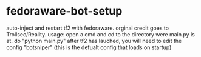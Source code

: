 # fedoraware-bot-setup
auto-inject and restart tf2 with fedoraware. orginal credit goes to Trollsec/Reality.
usage: open a cmd and cd to the directory were main.py is at.
do "python main.py"
after tf2 has lauched, you will need to edit the config "botsniper" (this is the defualt config that loads on startup)
